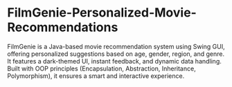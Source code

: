 # FilmGenie-Personalized-Movie-Recommendations
FilmGenie is a Java-based movie recommendation system using Swing GUI, offering personalized suggestions based on age, gender, region, and genre. It features a dark-themed UI, instant feedback, and dynamic data handling. Built with OOP principles (Encapsulation, Abstraction, Inheritance, Polymorphism), it ensures a smart and interactive experience.
